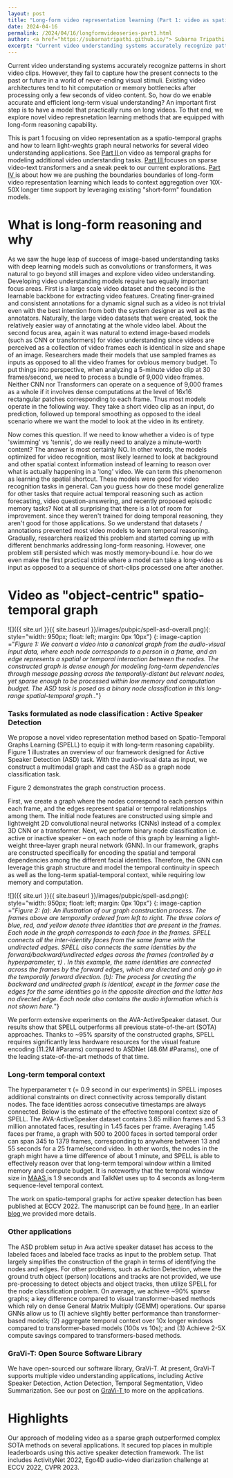 ```yaml
---
layout: post
title: "Long-form video representation learning (Part 1: video as spatio-temporal graphs)"
date: 2024-04-16
permalink: /2024/04/16/longformvideoseries-part1.html
author: <a href="https://subarnatripathi.github.io/"> Subarna Tripathi </a>
excerpt: "Current video understanding systems accurately recognize patterns in short video clips, but fails to process a video content over a few seconds due to computation and memory bottleneck. We propose a video representation method based on a spatio-temporal graph learning (SPELL) to equip it with long-term reasoning ability... "  
---
```




Current video understanding systems accurately recognize patterns in short video clips. 
However, they fail to capture how the present connects to the past or future in a world of never-ending visual stimuli. 
Existing video architectures tend to hit computation or memory bottlenecks after processing only a few seconds of video content. 
So, how do we enable accurate and efficient long-term visual understanding? An important first step is to have a model that practically 
runs on long videos. To that end, we explore novel video represnetation learning methods that are equipped with long-form reasoning capability. 


This is part 1 focusing on video representation as a spatio-temporal graphs and how to learn light-weghts graph neural networks for several video understanding applications. See <a href="https://intelailabpage.github.io/2024/04/16/longformvideoseries-part2.html"> Part II </a> on video as temporal graphs for modeling additional video understanding tasks. 
<a href="https://intelailabpage.github.io/2024/04/16/longformvideoseries-part3.html"> Part III </a> focuses on sparse video-text transformers and a sneak peek to our current explorations. <a href="https://intelailabpage.github.io/2024/04/16/longformvideoseries-part4.html"> Part IV </a> is about how 
we are pushing the boundaries boundaries of long-form video representation learning which leads to context aggregation 
over 10X-50X longer time support by leveraging existing "short-form" foundation models.  


# What is long-form reasoning and why #

As we saw the huge leap of success of image-based understanding tasks with deep learning models such as 
convolutions or transformers, it was natural to go beyond still images and explore video video understanding. Developing video understanding models require two equally important focus areas. First is a large scale video dataset and the second is the learnable backbone for extracting video features. Creating finer-grained and consistent annotations for a dynamic signal such as a video is not trivial even with the best intention from both the system designer as well as the annotators. Naturally, the large video datasets that were created, took the relatively easier way of annotating at the whole video label. About the second focus area, again it was natural to extend image-based models (such as CNN or transformers) for video understanding since videos are perceived as a collection of video frames each is identical in size and shape of an image. Researchers made their models that use sampled frames as inputs as opposed to all the video frames for ovbious memory budget. To put things into perspective, when analyzing a 5-minute video clip at 30 frames/second, we need to process a bundle of 9,000 video frames. Neither CNN nor Transformers can operate on a sequence of 9,000 frames as a whole if it involves dense computations at the level of 16x16 rectangular patches corresponding to each frame. 
Thus most models operate in the following way. They take a short video clip as an input, do prediction, followed up temporal smoothing as opposed to the ideal scenario where we want the model to look at the video in its entirety. 

Now comes this question. If we need to know whether a video is of type 'swimming' vs 'tennis', do we really need to analyze a minute-worth content? The answer is most certainly NO. In other words, the models optimized for video recognition, most likely learned to look at background and other spatial context information instead of learning to reason over what is actually happening in a 'long' video. We can term this phenomenon as learning the spatial shortcut. These models were good for video recognition tasks in general. Can you guess how do these model generalize for other tasks that require actual temporal reasoning such as action forecasting, video question-answering, and recently proposed episodic memory tasks? Not at all surprising that there is a lot of room for improvement. since they weren't trained for doing temporal reasoning, they aren't good for those applications. So we understand that datasets / annotations prevented most video models to learn temporal reasoning. Gradually, researchers realized this problem and started coming up with different benchmarks addressing long-form reasoning. However, one problem still persisted which was mostly memory-bound i.e. how do we even make the first practical stride where a model can take a long-video as input as opposed to a sequence of short-clips processed one after another.  


# Video as "object-centric" spatio-temporal graph #

![]({{ site.url }}{{ site.baseurl }}/images/pubpic/spell-asd-overall.png){: style="width: 950px; float: left; margin: 0px 10px"} 
{: image-caption ="*Figure 1: We convert a video into a canonical graph from the audio-visual input data, where each node corresponds to a person in a frame, and an edge represents a spatial or temporal interaction between the nodes. The constructed graph is dense enough for modeling long-term dependencies through message passing across the temporally-distant but relevant nodes, yet sparse enough to be processed within low memory and computation budget. The ASD task is posed as a binary node classification in this long-range spatial-temporal graph..*"}


### Tasks formulated as node classification : Active Speaker Detection ###

We propose a novel video representation method based on Spatio-Temporal Graphs Learning (SPELL) to equip it with long-term reasoning capability. 
Figure 1 illustrates an overview of our framework designed for Active Speaker Detection (ASD) task. With the audio-visual data as input, we construct a multimodal graph and cast the ASD as a graph node classification task. 

Figure 2 demonstrates the graph construction process. 

First, we create a graph where the nodes correspond to each person within each frame, and the edges represent spatial or temporal relationships among them. The initial node features are constructed using simple and lightweight 2D convolutional neural networks (CNNs) instead of a complex 3D CNN or a transformer. Next, we perform binary node classification i.e. active or inactive speaker – on each node of this graph by learning a light-weight three-layer graph neural network (GNN). In our framework, graphs are constructed specifically for encoding the spatial and temporal dependencies among the different facial identities. Therefore, the GNN can leverage this graph structure and model the temporal continuity in speech as well as the long-term spatial-temporal context, while requiring low memory and computation.  

![]({{ site.url }}{{ site.baseurl }}/images/pubpic/spell-asd.png){: style="width: 950px; float: left; margin: 0px 10px"} 
{: image-caption ="*Figure 2: (a): An illustration of our graph construction process. The frames above are temporally ordered from left to right. The three colors of blue, red, and yellow denote three identities that are present in the frames. Each node in the graph corresponds to each face in the frames. SPELL connects all the inter-identity faces from the same frame with the undirected edges. SPELL also connects the same identities by the forward/backward/undirected edges across the frames (controlled by a hyperparameter, τ) . In this example, the same identities are connected across the frames by the forward edges, which are directed and only go in the temporally forward direction. (b): The process for creating the backward and undirected graph is identical, except in the former case the edges for the same identities go in the opposite direction and the latter has no directed edge. Each node also contains the audio information which is not shown here.*"}

We perform extensive experiments on the AVA-ActiveSpeaker dataset. Our results show that SPELL outperforms all previous state-of-the-art (SOTA) approaches. Thanks to ~95% sparsity of the constructed graphs, SPELL requires significantly less hardware resources for the visual feature encoding (11.2M #Params) compared to ASDNet (48.6M #Params), one of the leading state-of-the-art methods of that time.

### Long-term temporal context ###
The hyperparameter τ (= 0.9 second in our experiments) in SPELL imposes additional constraints on direct connectivity across temporally distant nodes. The face identities across consecutive timestamps are always connected. Below is the estimate of the effective temporal context size of SPELL. The AVA-ActiveSpeaker dataset contains 3.65 million frames and 5.3 million annotated faces, resulting in 1.45 faces per frame. Averaging 1.45 faces per frame, a graph with 500 to 2000 faces in sorted temporal order can span 345 to 1379 frames, corresponding to anywhere between 13 and 55 seconds for a 25 frame/second video. In other words, the nodes in the graph might have a time difference of about 1 minute, and SPELL is able to effectively reason over that long-term temporal window within a limited memory and compute budget. It is noteworthy that the temporal window size in <a href="https://openaccess.thecvf.com/content/ICCV2021/papers/Alcazar_MAAS_Multi-Modal_Assignation_for_Active_Speaker_Detection_ICCV_2021_paper.pdf"> MAAS </a> is 1.9 seconds and TalkNet uses up to 4 seconds as long-term sequence-level temporal context.

The work on spatio-temporal graphs for active speaker detection has been published at ECCV 2022. The manuscript can be found <a href="https://link.springer.com/chapter/10.1007/978-3-031-19833-5_22"> here </a>. 
In an earlier <a href="https://community.intel.com/t5/Blogs/Tech-Innovation/Artificial-Intelligence-AI/Spatio-Temporal-Graphs-for-Long-Term-Video-Understanding/post/1425258#.Y1oG7jhUOBs.linkedin"> blog </a> we provided more details. 

### Other applications ###
The ASD problem setup in Ava active speaker dataset has access to the labeled faces and labeled face tracks as input to the problem setup. That largely simplifies the construction of the graph in terms of identifying the nodes and edges. For other problems, such as Action Detection, where the ground truth object (person) locations and tracks are not provided, we use pre-processing to detect objects and object tracks, then utilize SPELL for the node classification problem. On average, we achieve ~90% sparse graphs; a key difference compared to visual transformer-based methods which rely on dense General Matrix Multiply (GEMM) operations. Our sparse GNNs allow us to (1) achieve slightly better performance than transformer-based models; (2) aggregate temporal context over 10x longer windows compared to transformer-based models (100s vs 10s); and (3) Achieve 2-5X compute savings compared to transformers-based methods.

### GraVi-T: Open Source Software Library ###
We have open-sourced our software library, GraVi-T. At present, GraVi-T supports multiple video understanding applications, including Active Speaker Detection, Action Detection, Temporal Segmentation, Video Summarization. See our post on <a href="https://intelailabpage.github.io/2023/03/29/gravi-t.html"> GraVi-T </a> to more on the applications. 

# Highlights #
Our approach of modeling video as a sparse graph outperformed complex SOTA methods on several applications. It secured top places in multiple leaderboards using this active speaker detection framework. The list includes ActivityNet 2022, Ego4D audio-video diarization challenge at ECCV 2022, CVPR 2023. 




